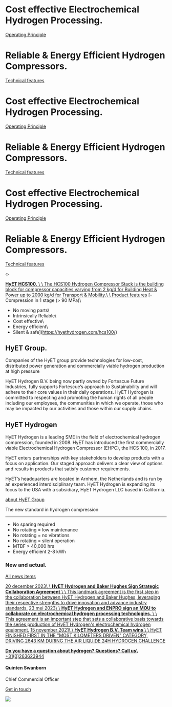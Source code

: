 # Cost effective Electrochemical Hydrogen Processing.

[Operating Principle](https://hyethydrogen.com/technology/operating-principle/)

# Reliable & Energy Efficient   Hydrogen Compressors.

[Technical features](https://hyethydrogen.com/technology/technical-features/)

# Cost effective Electrochemical Hydrogen Processing.

[Operating Principle](https://hyethydrogen.com/technology/operating-principle/)

# Reliable & Energy Efficient   Hydrogen Compressors.

[Technical features](https://hyethydrogen.com/technology/technical-features/)

# Cost effective Electrochemical Hydrogen Processing.

[Operating Principle](https://hyethydrogen.com/technology/operating-principle/)

# Reliable & Energy Efficient   Hydrogen Compressors.

[Technical features](https://hyethydrogen.com/technology/technical-features/)

‹›

[**HyET HCS100.** \\
\\
The HCS100 Hydrogen Compressor Stack is the building block for compressor capacities varying from 2 kg/d for Building Heat & Power up to 2000 kg/d for Transport & Mobility.\\
\\
Product features](https://hyethydrogen.com/hcs100/) [- Compression in 1 stage (> 90 MPa)\\
- No moving parts\\
- Intrinsically Reliable\\
- Cost effective\\
- Energy efficient\\
- Silent & safe](https://hyethydrogen.com/hcs100/)

## HyET Group.

Companies of the HyET group provide technologies for low-cost, distributed power generation and commercially viable hydrogen production at high pressure

HyET Hydrogen B.V. being now partly owned by Fortescue Future Industries, fully supports Fortescue’s approach to Sustainability and will adhere to their core values in their daily operations. HyET Hydrogen is committed to respecting and promoting the human rights of all people including our employees, the communities in which we operate, those who may be impacted by our activities and those within our supply chains.

## HyET Hydrogen

HyET Hydrogen is a leading SME in the field of electrochemical hydrogen compression, founded in 2008. HyET has introduced the first commercially viable Electrochemical Hydrogen Compressor (EHPC), the HCS 100, in 2017.

HyET enters partnerships with key stakeholders to develop products with a focus on application. Our staged approach delivers a clear view of options and results in products that satisfy customer requirements.

HyET’s headquarters are located in Arnhem, the Netherlands and is run by an experienced interdisciplinary team. HyET Hydrogen is expanding its focus to the USA with a subsidiary, HyET Hydrogen LLC based in California.

[about HyET Group](https://hyethydrogen.com/about-us/hyet-group/)

The new standard in hydrogen compression

* * *

- No sparing required
- No rotating = low maintenance
- No rotating = no vibrations
- No rotating = silent operation
- MTBF > 40,000 hrs
- Energy efficient 2-8 kWh

### New and actual.

[All news items](https://hyethydrogen.com/news/)

[20 december 2023\\
\\
**HyET Hydrogen and Baker Hughes Sign Strategic Collaboration Agreement** \\
\\
This landmark agreement is the first step in the collaboration between HyET Hydrogen and Baker Hughes, leveraging their respective strengths to drive innovation and advance industry standards.](https://hyethydrogen.com/news/hyet-hydrogen-and-baker-hughes-sign-strategic-collaboration-agreement/) [23 mei 2023\\
\\
**HyET Hydrogen and ENPRO sign an MOU to collaborate on electrochemical hydrogen processing technologies.** \\
\\
This agreement is an important step that sets a collaborative basis towards the series production of HyET Hydrogen's electrochemical hydrogen equipment.](https://hyethydrogen.com/news/hyet-hydrogen-and-enpro-sign-a-mou-to-collaborate-on-electrochemical-hydrogen-processing-technologies/) [15 november 2021\\
\\
**HyET Hydrogen B.V. Team wins** \\
\\
HyET FINISHED FIRST IN THE "MOST KILOMETERS DRIVEN" CATEGORY, DRIVING 2643 KM DURING THE AIR LIQUIDE 24H HYDROGEN CHALLENGE](https://hyethydrogen.com/news/hyet-hydrogen-bv-team-wins-most-driven-kilometers-category-in-air-liquide-24h-hydrogen-challenge/)

[**Do you have a question about hydrogen?** **Questions? Call us**\\
+31(0)263623944](https://hyethydrogen.com/#)

#### Quinten Swanborn

Chief Commercial Officer

[Get in touch](https://hyethydrogen.com/team/quinten-swanborn/)

![](<Base64-Image-Removed>)